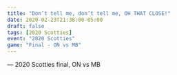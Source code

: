 ```yaml
---
title: "Don’t tell me, don’t tell me, OH THAT CLOSE!"
date: 2020-02-23T21:38:00-05:00
draft: false
tags: [2020 Scotties]
event: "2020 Scotties"
game: "Final - ON vs MB"
---
```

— 2020 Scotties final, ON vs MB
<!--more--> 